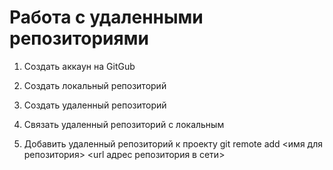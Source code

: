 # Работа с удаленными репозиториями
1. Создать аккаун на GitGub
2. Создать локальный репозиторий
3. Создать удаленный репозиторий
4. Связать удаленный репозиторий с локальным

5. Добавить удаленный репозиторий к проекту
git remote add <имя для репозитория> <url адрес репозитория в сети>